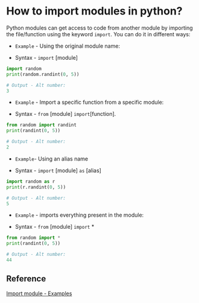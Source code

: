 # How to import modules in python?

Python modules can get access to code from another module by importing the file/function using the keyword `import`. You can do it in different  ways:

* `Example` - Using the original module name:

* Syntax - `import` [module]

```python
import random
print(random.randint(0, 5))

# Output - Alt number:
3
```

* `Example` - Import a specific function from a specific module:

* Syntax - `from` [module] `import`[function].

```python
from random import randint
print(randint(0, 5))

# Output - Alt number:
2
```

* `Example`- Using an alias name

* Syntax - `import` [module] `as` [alias]

```python
import random as r
print(r.randint(0, 5))

# Output - Alt number:
5
```

* `Example` - imports everything present in the module:
  
* Syntax - `from` [module] `import` *

```python
from random import *
print(randint(0, 5))

# Output - Alt number:
44
```

## Reference

[Import module - Examples](https://www.wikihow.com/Import-a-Module-Into-Python)
